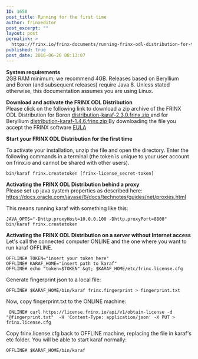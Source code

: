 ```yaml
---
ID: 1650
post_title: Running for the first time
author: frinxeditor
post_excerpt: ""
layout: post
permalink: >
  https://frinx.io/frinx-documents/running-frinx-odl-distribution-for-the-first-time.html
published: true
post_date: 2016-06-20 08:13:07
---
```

**System requirements**  
2GB RAM minimum; we recommend 4GB. Releases based on Beryllium and Boron (and subsequent releases) require Java 8. Unless stated otherwise, this documentation assumes you are using Linux.

**Download and activate the FRINX ODL Distribution**  
Please click on the following link to download a zip archive of the FRINX ODL Distribution for Boron [distribution-karaf-2.3.0.frinx.zip ][1] and for Beryllium [distribution-karaf-1.4.6.frinx.zip ][2]By downloading the file you accept the FRINX software [EULA][3]

**Start your FRINX ODL Distribution for the first time**

To activate your installation, unzip the file and open the directory. Enter the following commands in a terminal (the token is unique to your user account on frinx.io and cannot be shared with other users).

    bin/karaf frinx.createtoken [frinx-license_secret-token]
    

**Activating the FRINX ODL Distribution behind a proxy**  
Please set up java system properties as described here: <https://docs.oracle.com/javase/6/docs/technotes/guides/net/proxies.html>

This means running karaf with something like this:

    JAVA_OPTS="-Dhttp.proxyHost=10.0.0.100 -Dhttp.proxyPort=8800" bin/karaf frinx.createtoken 
    

**Activating the FRINX ODL Distribution on a server without Internet access**  
Let's call the connected computer ONLINE and the one where you want to run karaf OFFLINE.

    OFFLINE# TOKEN="insert your token here"
    OFFLINE# KARAF_HOME="insert path to karaf"
    OFFLINE# echo "token=$TOKEN" &gt; $KARAF_HOME/etc/frinx.license.cfg
    

Generate fingerprint json to a local file:

    OFFLINE# $KARAF_HOME/bin/karaf frinx.fingerprint > fingerprint.txt 
    

Now, copy fingerprint.txt to the ONLINE machine:

     ONLINE# curl https://license.frinx.io/api/v1/obtain-license -d "@fingerprint.txt"  -H 'Content-Type: application/json' -X PUT > frinx.license.cfg 
    

Copy frinx.license.cfg back to OFFLINE machine, replacing the file in karaf's etc folder. You will be able to start karaf normally:

    OFFLINE# $KARAF_HOME/bin/karaf

 [1]: https://license.frinx.io/download/distribution-karaf-2.3.0.frinx.zip
 [2]: https://license.frinx.io/download/distribution-karaf-1.4.6.frinx.zip
 [3]: https://frinx.io/wp-content/uploads/2016/06/7793505-v7-Frinx-ODL-Distribution-Software-End-User-License-Agreement.pdf